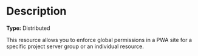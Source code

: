 # Description

**Type:** Distributed

This resource allows you to enforce global permissions in a PWA site for a
specific project server group or an individual resource.
